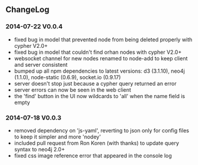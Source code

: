 ## ChangeLog

### 2014-07-22  V0.0.4

- fixed bug in model that prevented node from being deleted properly with cypher V2.0+
- fixed bug in model that couldn't find orhan nodes with cypher V2.0+
- websocket channel for new nodes renamed to node-add to keep client and server consistent
- bumped up all npm dependencies to latest versions: d3 (3.1.10), neo4j (1.1.0), node-static (0.6.9), socket.io (0.9.17)
- server doesn't stop just because a cypher query returned an error
- server errors can now be seen in the web client
- the 'find' button in the UI now wildcards to 'all' when the name field is empty

### 2014-07-18  V0.0.3

- removed dependency on 'js-yaml', reverting to json only for config files to keep it simpler and more 'nodey'
- included pull request from Ron Koren (with thanks) to update query syntax to neo4j 2.0+
- fixed css image reference error that appeared in the console log
